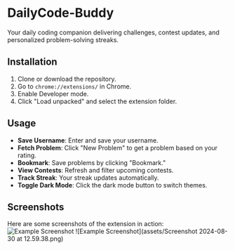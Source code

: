 # DailyCode-Buddy

Your daily coding companion delivering challenges, contest updates, and personalized problem-solving streaks.

## Installation

1. Clone or download the repository.
2. Go to `chrome://extensions/` in Chrome.
3. Enable Developer mode.
4. Click "Load unpacked" and select the extension folder.

## Usage

- **Save Username**: Enter and save your username.
- **Fetch Problem**: Click "New Problem" to get a problem based on your rating.
- **Bookmark**: Save problems by clicking "Bookmark."
- **View Contests**: Refresh and filter upcoming contests.
- **Track Streak**: Your streak updates automatically.
- **Toggle Dark Mode**: Click the dark mode button to switch themes.

## Screenshots

Here are some screenshots of the extension in action:
![Example Screenshot](assets/screenshot_2024_08_30_12_59_38.png)
![Example Screenshot](assets/Screenshot 2024-08-30 at 12.59.38.png)



